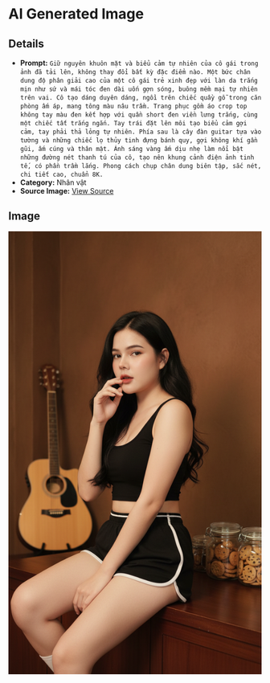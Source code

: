 # AI Generated Image

## Details
- **Prompt:** `Giữ nguyên khuôn mặt và biểu cảm tự nhiên của cô gái trong ảnh đã tải lên, không thay đổi bất kỳ đặc điểm nào. Một bức chân dung độ phân giải cao của một cô gái trẻ xinh đẹp với làn da trắng mịn như sứ và mái tóc đen dài uốn gợn sóng, buông mềm mại tự nhiên trên vai. Cô tạo dáng duyên dáng, ngồi trên chiếc quầy gỗ trong căn phòng ấm áp, mang tông màu nâu trầm. Trang phục gồm áo crop top không tay màu đen kết hợp với quần short đen viền lưng trắng, cùng một chiếc tất trắng ngắn. Tay trái đặt lên môi tạo biểu cảm gợi cảm, tay phải thả lỏng tự nhiên. Phía sau là cây đàn guitar tựa vào tường và những chiếc lọ thủy tinh đựng bánh quy, gợi không khí gần gũi, ấm cúng và thân mật. Ánh sáng vàng ấm dịu nhẹ làm nổi bật những đường nét thanh tú của cô, tạo nên khung cảnh điện ảnh tinh tế, có phần trầm lắng. Phong cách chụp chân dung biên tập, sắc nét, chi tiết cao, chuẩn 8K.`
- **Category:** Nhân vật
- **Source Image:** [View Source](https://raw.githubusercontent.com/lenzcomvth/ImageLibrary/main/Female.png)

## Image
![AI Generated Image](./image-2025-10-02T18-33-59-240Z.jpg)